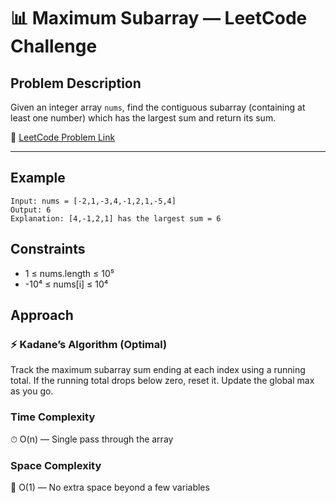 # 📊 Maximum Subarray — LeetCode Challenge

## Problem Description

Given an integer array `nums`, find the contiguous subarray (containing at least one number) which has the largest sum and return its sum.

🔗 [LeetCode Problem Link](https://leetcode.com/problems/maximum-subarray/)

---

## Example

```text
Input: nums = [-2,1,-3,4,-1,2,1,-5,4]  
Output: 6  
Explanation: [4,-1,2,1] has the largest sum = 6
```

## Constraints
- 1 ≤ nums.length ≤ 10⁵
- -10⁴ ≤ nums[i] ≤ 10⁴

## Approach
### ⚡ Kadane’s Algorithm (Optimal)
Track the maximum subarray sum ending at each index using a running total. If the running total drops below zero, reset it. Update the global max as you go.

### Time Complexity
⏱ O(n) — Single pass through the array

### Space Complexity
🧠 O(1) — No extra space beyond a few variables
